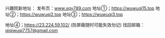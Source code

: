 
兴趣院新地址：
发布页：www.xqy789.com
地址①；https://wuwuqi15.top
地址②；https://wuwuqi2.top
地址③；https://wuwuqi3.top

地址④；https://23.224.59.102/ (防屏蔽随时可能失效勿记)
找回邮箱：qiqiwuqi7757@gmail.com


